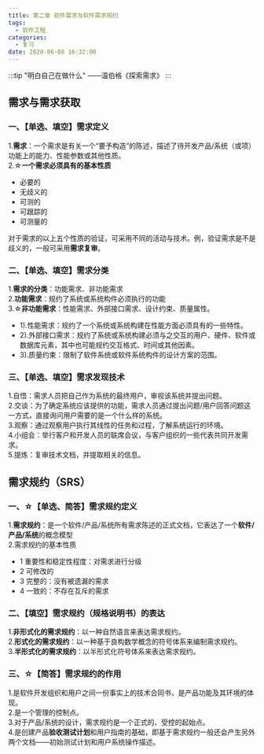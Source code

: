 ```yaml
---
title: 第二章 软件需求与软件需求规约
tags:
  - 软件工程
categories:
  - 复习
date: 2020-06-08 16:32:00
---
```

:::tip
"明白自己在做什么" ——温伯格《探索需求》
:::
<!-- more -->
## 需求与需求获取

### 一、【单选、填空】需求定义 
1.**需求**：一个需求是有关一个“要予构造”的陈述，描述了待开发产品/系统（或项）功能上的能力、性能参数或其他性质。  
2.☆**一个需求必须具有的基本性质**  
  - 必要的
  - 无歧义的
  - 可测的
  - 可跟踪的
  - 可测量的 

对于需求的以上五个性质的验证，可采用不同的活动与技术。例，验证需求是不是歧义的，一般可采用**需求复审**。  

### 二、【单选、填空】需求分类 
1.**需求的分类**：功能需求、非功能需求  
2.**功能需求**：规约了系统或系统构件必须执行的功能  
3.☆**非功能需求**：性能需求、外部接口需求、设计约束、质量属性。  
  - 1).性能需求：规约了一个系统或系统构建在性能方面必须具有的一些特性。
  - 2).外部接口需求：规约了系统或系统构建必须与之交互的用户、硬件、软件或数据库元素，其中也可能规约交互格式、时间或其他因素。
  - 3).质量约束：限制了软件系统或软件系统构件的设计方案的范围。
 
### 三、【单选、填空】需求发现技术
1.自悟：需求人员把自己作为系统的最终用户，审视该系统并提出问题。   
2.交谈：为了确定系统应该提供的功能，需求人员通过提出问题/用户回答问题这一方式，直接询问用户需要的是一个什么样的系统。    
3.观察：通过观察用户执行其线性的任务和过程，了解系统运行的环境。  
4.小组会：举行客户和开发人员的联席会议，与客户组织的一些代表共同开发需求。  
5.提炼：复审技术文档，并提取相关的信息。  

## 需求规约（SRS）
### 一、☆【单选、简答】需求规约定义 
1.**需求规约**：是一个软件/产品/系统所有需求陈述的正式文档，它表达了一个**软件/产品/系统**的概念模型  
2.需求规约的基本性质  
  - 1 重要性和稳定性程度：对需求进行分级
  - 2 可修改的
  - 3 完整的：没有被遗漏的需求
  - 4 一致的：不存在互斥的需求

### 二、【填空】需求规约（规格说明书）的表达
1.**非形式化的需求规约**：以一种自然语言来表达需求规约。  
2.**形式化的需求规约**：以一种基于良构数学概念的符号体系来编制需求规约。  
3.**半形式化的需求规约**：以半形式化符号体系来表达需求规约。  

### 三、☆【简答】需求规约的作用
1.是软件开发组织和用户之间一份事实上的技术合同书，是产品功能及其环境的体现。  
2.是一个管理的控制点。  
3.对于产品/系统的设计，需求规约是一个正式的、受控的起始点。  
4.是创建产品**验收测试计划**和用户指南的基础，即基于需求规约一般还会产生另外两个文档——初始测试计划和用户系统操作描述。